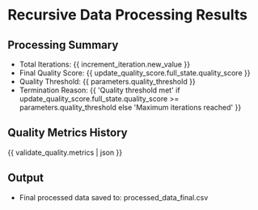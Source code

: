 # Recursive Data Processing Results

## Processing Summary
- Total Iterations: {{ increment_iteration.new_value }}
- Final Quality Score: {{ update_quality_score.full_state.quality_score }}
- Quality Threshold: {{ parameters.quality_threshold }}
- Termination Reason: {{ 'Quality threshold met' if update_quality_score.full_state.quality_score >= parameters.quality_threshold else 'Maximum iterations reached' }}

## Quality Metrics History
{{ validate_quality.metrics | json }}

## Output
- Final processed data saved to: processed_data_final.csv

